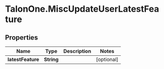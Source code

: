 # TalonOne.MiscUpdateUserLatestFeature

## Properties

Name | Type | Description | Notes
------------ | ------------- | ------------- | -------------
**latestFeature** | **String** |  | [optional] 


